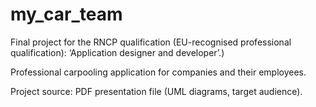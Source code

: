 ﻿# my_car_team

Final project for the RNCP qualification (EU-recognised professional qualification): ‘Application designer and developer’.)

Professional carpooling application for companies and their employees.

Project source: PDF presentation file (UML diagrams, target audience).
